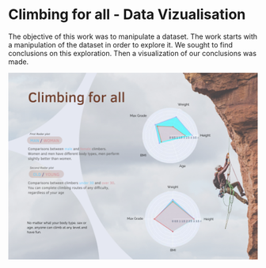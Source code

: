 # Climbing for all - Data Vizualisation

The objective of this work was to manipulate a dataset. The work starts with a manipulation of the dataset in order to explore it. We sought to find conclusions on this exploration. Then a visualization of our conclusions was made.

<center>
<img src="ClimbingForAll.png"/>
</center>
